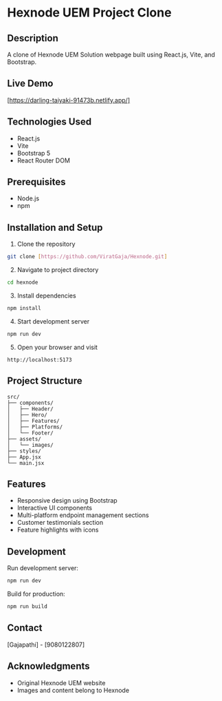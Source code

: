 # Hexnode UEM Project Clone

## Description
A clone of Hexnode UEM Solution webpage built using React.js, Vite, and Bootstrap.

## Live Demo
[https://darling-taiyaki-91473b.netlify.app/]

## Technologies Used
- React.js
- Vite
- Bootstrap 5
- React Router DOM

## Prerequisites
- Node.js
- npm

## Installation and Setup
1. Clone the repository
```bash
git clone [https://github.com/ViratGaja/Hexnode.git]
```

2. Navigate to project directory
```bash
cd hexnode
```

3. Install dependencies
```bash
npm install
```

4. Start development server
```bash
npm run dev
```

5. Open your browser and visit
```
http://localhost:5173
```

## Project Structure
```
src/
├── components/
│   ├── Header/
│   ├── Hero/
│   ├── Features/
│   ├── Platforms/
│   └── Footer/
├── assets/
│   └── images/
├── styles/
├── App.jsx
└── main.jsx
```

## Features
- Responsive design using Bootstrap
- Interactive UI components
- Multi-platform endpoint management sections
- Customer testimonials section
- Feature highlights with icons

## Development
Run development server:
```bash
npm run dev
```

Build for production:
```bash
npm run build
```

## Contact
[Gajapathi] - [9080122807]

## Acknowledgments
- Original Hexnode UEM website
- Images and content belong to Hexnode

